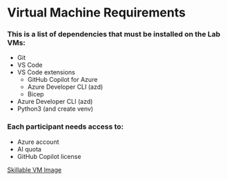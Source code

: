 
# Virtual Machine Requirements

### This is a list of dependencies that must be installed on the Lab VMs:

- Git
- VS Code
- VS Code extensions
    - GitHub Copilot for Azure
    - Azure Developer CLI (azd)
    - Bicep
- Azure Developer CLI (azd)
- Python3 (and create venv)

### Each participant needs access to:
- Azure account
- AI quota
- GitHub Copilot license

[Skillable VM Image](https://labondemand.com/LabProfile/185838)